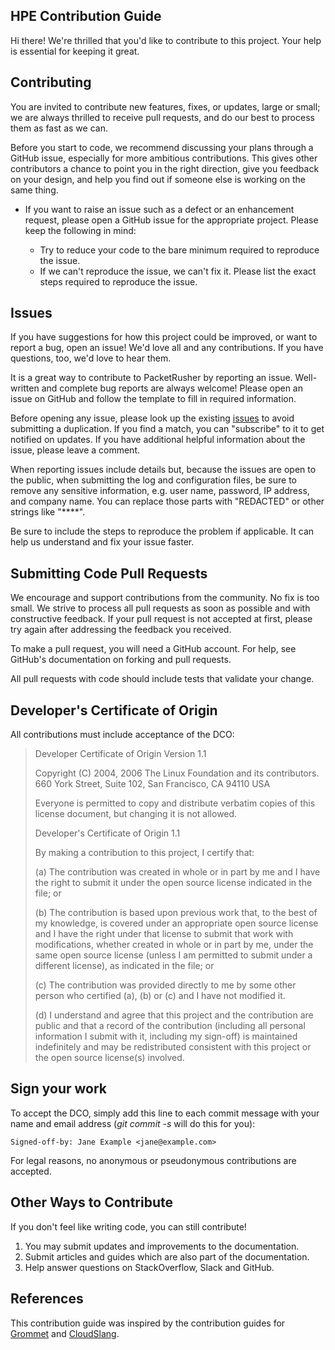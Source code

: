 ## HPE Contribution Guide

Hi there! We're thrilled that you'd like to contribute to this project. Your help is essential for keeping it great.

Contributing
------------
You are invited to contribute new features, fixes, or updates, large or small; we are always thrilled to receive pull requests, and do our best to process them as fast as we can.

Before you start to code, we recommend discussing your plans through a GitHub issue, especially for more ambitious contributions. This gives other contributors a chance to point you in the right direction, give you feedback on your design, and help you find out if someone else is working on the same thing.

* If you want to raise an issue such as a defect or an enhancement request, please open a GitHub issue for the appropriate project. Please keep the following in mind:

    * Try to reduce your code to the bare minimum required to reproduce the issue.
    * If we can't reproduce the issue, we can't fix it. Please list the exact steps required to reproduce the issue.

## Issues

If you have suggestions for how this project could be improved, or want to report a bug, open an issue! We'd love all and any contributions. If you have questions, too, we'd love to hear them.

It is a great way to contribute to PacketRusher by reporting an issue. Well-written and complete bug reports are always welcome! Please open an issue on GitHub and follow the template to fill in required information.

Before opening any issue, please look up the existing [issues](https://github.com/HewlettPackard/PacketRusher/issues) to avoid submitting a duplication.
If you find a match, you can "subscribe" to it to get notified on updates. If you have additional helpful information about the issue, please leave a comment.

When reporting issues include details but, because the issues are open to the public, when submitting the log and configuration files, be sure to remove any sensitive information, e.g. user name, password, IP address, and company name. You can replace those parts with "REDACTED" or other strings like "****".

Be sure to include the steps to reproduce the problem if applicable. It can help us understand and fix your issue faster.

Submitting Code Pull Requests
-----------------------------
We encourage and support contributions from the community. No fix is too small. We strive to process all pull requests as soon as possible and with constructive feedback. If your pull request is not accepted at first, please try again after addressing the feedback you received.

To make a pull request, you will need a GitHub account. For help, see GitHub's documentation on forking and pull requests.

All pull requests with code should include tests that validate your change.

Developer's Certificate of Origin
---------------------------------
All contributions must include acceptance of the DCO:

> Developer Certificate of Origin Version 1.1
>
> Copyright (C) 2004, 2006 The Linux Foundation and its contributors. 660
> York Street, Suite 102, San Francisco, CA 94110 USA
>
> Everyone is permitted to copy and distribute verbatim copies of this
> license document, but changing it is not allowed.
>
> Developer's Certificate of Origin 1.1
>
> By making a contribution to this project, I certify that:
>
> \(a) The contribution was created in whole or in part by me and I have
> the right to submit it under the open source license indicated in the
> file; or
>
> \(b) The contribution is based upon previous work that, to the best of my
> knowledge, is covered under an appropriate open source license and I
> have the right under that license to submit that work with
> modifications, whether created in whole or in part by me, under the same
> open source license (unless I am permitted to submit under a different
> license), as indicated in the file; or
>
> \(c) The contribution was provided directly to me by some other person
> who certified (a), (b) or (c) and I have not modified it.
>
> \(d) I understand and agree that this project and the contribution are
> public and that a record of the contribution (including all personal
> information I submit with it, including my sign-off) is maintained
> indefinitely and may be redistributed consistent with this project or
> the open source license(s) involved.

Sign your work
--------------
To accept the DCO, simply add this line to each commit message with your name and email address (*git commit -s* will do this for you):

    Signed-off-by: Jane Example <jane@example.com>

For legal reasons, no anonymous or pseudonymous contributions are accepted.

Other Ways to Contribute
------------------------
If you don't feel like writing code, you can still contribute!

1.	You may submit updates and improvements to the documentation.
2.	Submit articles and guides which are also part of the documentation.
3.	Help answer questions on StackOverflow, Slack and GitHub.

References
----------
This contribution guide was inspired by the contribution guides for [Grommet](https://github.com/grommet/grommet/blob/master/CONTRIBUTING.md) and [CloudSlang](http://www.cloudslang.io/#/docs#contributing-code).
